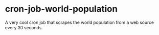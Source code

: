 # cron-job-world-population
A very cool cron job that scrapes the world population from a web source every 30 seconds.
